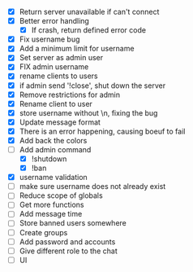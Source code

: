 - [x] Return server unavailable if can't connect
- [x] Better error handling
    - [x] If crash, return defined error code
- [x] Fix username bug
- [x] Add a minimum limit for username
- [x] Set server as admin user
- [x] FIX admin username
- [x] rename clients to users
- [x] if admin send '!close', shut down the server
- [x] Remove restrictions for admin
- [x] Rename client to user
- [x] store username without \n, fixing the bug
- [x] Update message format
- [x] There is an error happening, causing boeuf to fail
- [x] Add back the colors
- [ ] Add admin command
    - [x] !shutdown
    - [x] !ban
- [x] username validation
- [ ] make sure username does not already exist
- [ ] Reduce scope of globals
- [ ] Get more functions
- [ ] Add message time
- [ ] Store banned users somewhere
- [ ] Create groups
- [ ] Add password and accounts
- [ ] Give different role to the chat
- [ ] UI
